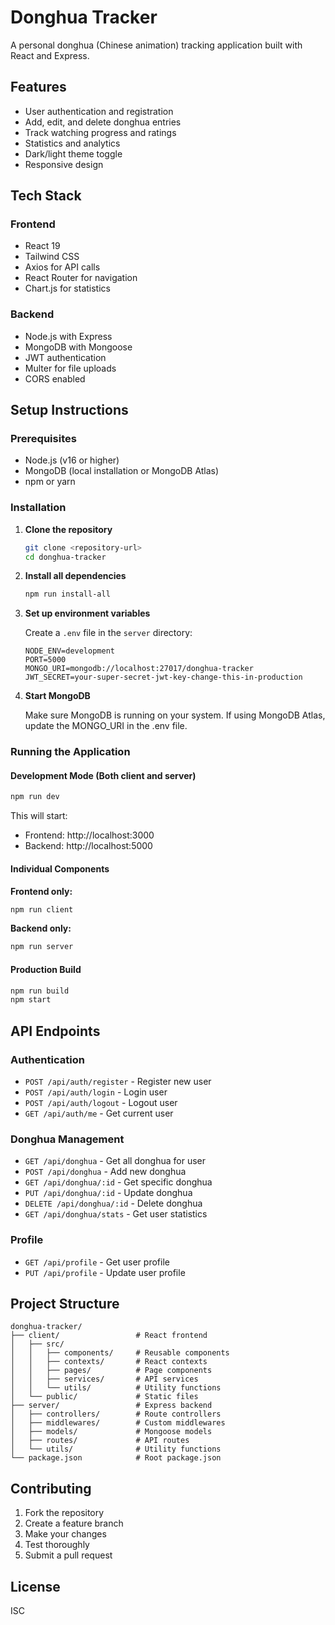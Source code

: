 # Donghua Tracker

A personal donghua (Chinese animation) tracking application built with React and Express.

## Features

- User authentication and registration
- Add, edit, and delete donghua entries
- Track watching progress and ratings
- Statistics and analytics
- Dark/light theme toggle
- Responsive design

## Tech Stack

### Frontend

- React 19
- Tailwind CSS
- Axios for API calls
- React Router for navigation
- Chart.js for statistics

### Backend

- Node.js with Express
- MongoDB with Mongoose
- JWT authentication
- Multer for file uploads
- CORS enabled

## Setup Instructions

### Prerequisites

- Node.js (v16 or higher)
- MongoDB (local installation or MongoDB Atlas)
- npm or yarn

### Installation

1. **Clone the repository**

   ```bash
   git clone <repository-url>
   cd donghua-tracker
   ```

2. **Install all dependencies**

   ```bash
   npm run install-all
   ```

3. **Set up environment variables**

   Create a `.env` file in the `server` directory:

   ```env
   NODE_ENV=development
   PORT=5000
   MONGO_URI=mongodb://localhost:27017/donghua-tracker
   JWT_SECRET=your-super-secret-jwt-key-change-this-in-production
   ```

4. **Start MongoDB**

   Make sure MongoDB is running on your system. If using MongoDB Atlas, update the MONGO_URI in the .env file.

### Running the Application

#### Development Mode (Both client and server)

```bash
npm run dev
```

This will start:

- Frontend: http://localhost:3000
- Backend: http://localhost:5000

#### Individual Components

**Frontend only:**

```bash
npm run client
```

**Backend only:**

```bash
npm run server
```

#### Production Build

```bash
npm run build
npm start
```

## API Endpoints

### Authentication

- `POST /api/auth/register` - Register new user
- `POST /api/auth/login` - Login user
- `POST /api/auth/logout` - Logout user
- `GET /api/auth/me` - Get current user

### Donghua Management

- `GET /api/donghua` - Get all donghua for user
- `POST /api/donghua` - Add new donghua
- `GET /api/donghua/:id` - Get specific donghua
- `PUT /api/donghua/:id` - Update donghua
- `DELETE /api/donghua/:id` - Delete donghua
- `GET /api/donghua/stats` - Get user statistics

### Profile

- `GET /api/profile` - Get user profile
- `PUT /api/profile` - Update user profile

## Project Structure

```
donghua-tracker/
├── client/                 # React frontend
│   ├── src/
│   │   ├── components/     # Reusable components
│   │   ├── contexts/       # React contexts
│   │   ├── pages/          # Page components
│   │   ├── services/       # API services
│   │   └── utils/          # Utility functions
│   └── public/             # Static files
├── server/                 # Express backend
│   ├── controllers/        # Route controllers
│   ├── middlewares/        # Custom middlewares
│   ├── models/             # Mongoose models
│   ├── routes/             # API routes
│   └── utils/              # Utility functions
└── package.json            # Root package.json
```

## Contributing

1. Fork the repository
2. Create a feature branch
3. Make your changes
4. Test thoroughly
5. Submit a pull request

## License

ISC
